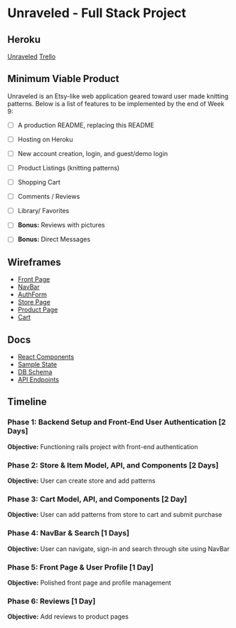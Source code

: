 # Unraveled - Full Stack Project

## Heroku

[Unraveled](http://unraveld.herokuapp.com/#/)
[Trello](https://trello.com/b/t2pMS94X/unraveled)

## Minimum Viable Product

Unraveled is an Etsy-like web application geared toward user made knitting patterns. Below is a list of features to be implemented by the end of Week 9:

- [ ] A production README, replacing this README
- [ ] Hosting on Heroku
- [ ] New account creation, login, and guest/demo login
- [ ] Product Listings (knitting patterns)
- [ ] Shopping Cart
- [ ] Comments / Reviews
- [ ] Library/ Favorites

- [ ] __Bonus:__ Reviews with pictures
- [ ] __Bonus:__ Direct Messages


## Wireframes

* [Front Page](wireframes/frontpage.png)
* [NavBar](wireframes/nav_bar.png)
* [AuthForm](wireframes/auth_form.png)
* [Store Page](wireframes/store_page.png)
* [Product Page](wireframes/item_page.png)
* [Cart](wireframes/checkout.png)


## Docs
* [React Components](component-hierarchy.md)
* [Sample State](sample-state.md)
* [DB Schema](schema.md)
* [API Endpoints](api-endpoints.md)

## Timeline

### Phase 1: Backend Setup and Front-End User Authentication [2 Days]
**Objective:** Functioning rails project with front-end authentication

### Phase 2: Store & Item Model, API, and Components [2 Days]
**Objective:** User can create store and add patterns

### Phase 3: Cart Model, API, and Components [2 Day]
**Objective:** User can add patterns from store to cart and submit purchase

### Phase 4: NavBar & Search [1 Days]
**Objective:** User can navigate, sign-in and search through site using NavBar

### Phase 5: Front Page & User Profile  [1 Day]
**Objective:** Polished front page and profile management

### Phase 6: Reviews [1 Day]
**Objective:** Add reviews to product pages
